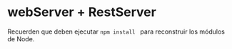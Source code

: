 # webServer + RestServer

Recuerden que deben ejecutar ```npm install ``` para reconstruir los módulos de Node.